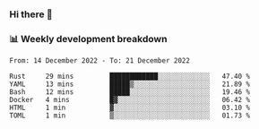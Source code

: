 ### Hi there 👋

### 📊 Weekly development breakdown
<!--START_SECTION:waka-->

```text
From: 14 December 2022 - To: 21 December 2022

Rust     29 mins         ████████████░░░░░░░░░░░░░   47.40 %
YAML     13 mins         █████▒░░░░░░░░░░░░░░░░░░░   21.89 %
Bash     12 mins         █████░░░░░░░░░░░░░░░░░░░░   19.46 %
Docker   4 mins          █▓░░░░░░░░░░░░░░░░░░░░░░░   06.42 %
HTML     1 min           ▓░░░░░░░░░░░░░░░░░░░░░░░░   03.10 %
TOML     1 min           ▒░░░░░░░░░░░░░░░░░░░░░░░░   01.73 %
```

<!--END_SECTION:waka-->
